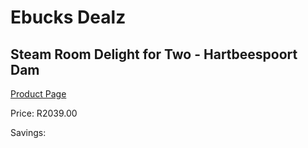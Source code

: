 
# Ebucks Dealz
## Steam Room Delight for Two - Hartbeespoort Dam
[Product Page](https://www.ebucks.com/web/shop/productSelected.do?prodId=515266862&catId=322112237)

Price: R2039.00

Savings: 


	